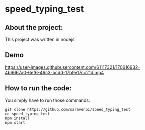 # speed_typing_test

## About the project:
This project was written in nodejs.

## Demo
https://user-images.githubusercontent.com/61117321/170616932-4b6667a0-6ef6-46c3-bcdd-17b9e17cc21d.mp4


## How to run the code:
You simply have to run those commands:

```
git clone https://github.com/saravenpi/speed_typing_test
cd speed_typing_test
npm install
npm start
```
